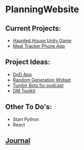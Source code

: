 # PlanningWebsite


## Current Projects:

- [Haunted House Unity Game](Projects/HauntGame.md)
- [Meal Tracker Phone App](Projects/MealPlanner.md)

## Project Ideas:
- [DnD App](Ideas/DnDApp.md)
- [Random Generation Widget](Ideas/RanGen.md)
- [Tumblr Bots for podcast](Ideas/Bots.md)
- [DM Toolkit](Ideas/DMToolkit.md)

## Other To Do's:
- Start Python
- React

## [Journal](JournalEntries/Home.md)
